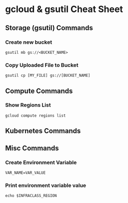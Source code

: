 # gcloud & gsutil Cheat Sheet

## Storage (gsutil) Commands

### Create new bucket
`gsutil mb gs://<BUCKET_NAME>`

### Copy Uploaded File to Bucket
`gsutil cp [MY_FILE] gs://[BUCKET_NAME]`

## Compute Commands

### Show Regions List
`gcloud compute regions list`

## Kubernetes Commands

## Misc Commands

### Create Environment Variable
`VAR_NAME=VAR_VALUE`

### Print environment variable value
`echo $INFRACLASS_REGION`
